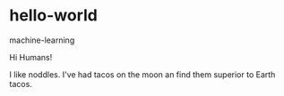 # hello-world
machine-learning

Hi Humans!

I like noddles.
I've had tacos on the moon an find them superior to Earth tacos.
